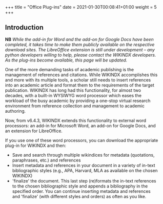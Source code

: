 +++
title = "Office Plug-ins"
date = 2021-01-30T00:08:41+01:00
weight = 5
+++

## Introduction

__NB__ _While the add-in for Word and the add-on for Google Docs have been completed, it takes time to make them publicly available on the respective download sites. The LibreOffice extension is still under development – any python developers willing to help, please contact the WIKINDX developers. As the plug-ins become available, this page will be updated._

One of the more demanding tasks of academic publishing is the management of references and citations. While WIKINDX accomplishes this and more with its multiple tools, a scholar still needs to insert references into an academic article and format them to the requirements of the target publication. WIKINDX has long had this functionality, for almost two decades, with a built-in WYSIWYG word processor which eases the workload of the busy academic by providing a one-stop virtual research environment from reference collection and management to academic authoring.

Now, from v6.4.3, WIKINDX extends this functionality to external word processors: an add-in for Microsoft Word, an add-on for Google Docs, and an extension for LibreOffice.

If you use one of these word processors, you can download the appropriate plug-in for WIKINDX and then:

- Save and search through multiple wikindices for metadata (quotations, paraphrases, etc.) and references
- Insert metadata and references in your document in a variety of in-text bibliographic styles (e.g., APA, Harvard, MLA as available on the chosen WIKINDX)
- 'finalize' the document. This last step (re)formats the in-text references to the chosen bibliographic style and appends a bibliography in the specified order. You can continue inserting metadata and references and 'finalize' (with different styles and orders) as often as you like.


